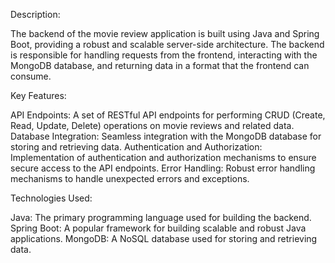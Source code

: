 Description:

The backend of the movie review application is built using Java and Spring Boot, providing a robust and scalable server-side architecture. The backend is responsible for handling requests from the frontend, interacting with the MongoDB database, and returning data in a format that the frontend can consume.

Key Features:

API Endpoints: A set of RESTful API endpoints for performing CRUD (Create, Read, Update, Delete) operations on movie reviews and related data.
Database Integration: Seamless integration with the MongoDB database for storing and retrieving data.
Authentication and Authorization: Implementation of authentication and authorization mechanisms to ensure secure access to the API endpoints.
Error Handling: Robust error handling mechanisms to handle unexpected errors and exceptions.

Technologies Used:

Java: The primary programming language used for building the backend.
Spring Boot: A popular framework for building scalable and robust Java applications.
MongoDB: A NoSQL database used for storing and retrieving data.
